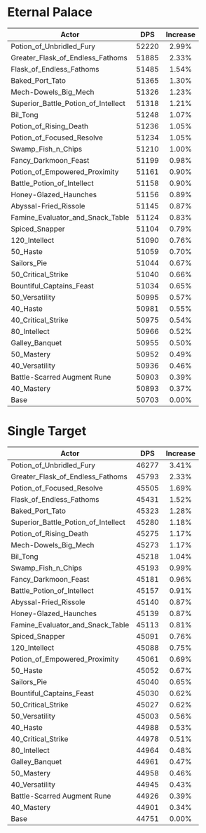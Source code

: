 # Eternal Palace
| Actor | DPS | Increase |
|---|:---:|:---:|
|Potion_of_Unbridled_Fury|52220|2.99%|
|Greater_Flask_of_Endless_Fathoms|51885|2.33%|
|Flask_of_Endless_Fathoms|51485|1.54%|
|Baked_Port_Tato|51365|1.30%|
|Mech-Dowels_Big_Mech|51326|1.23%|
|Superior_Battle_Potion_of_Intellect|51318|1.21%|
|Bil_Tong|51248|1.07%|
|Potion_of_Rising_Death|51236|1.05%|
|Potion_of_Focused_Resolve|51234|1.05%|
|Swamp_Fish_n_Chips|51210|1.00%|
|Fancy_Darkmoon_Feast|51199|0.98%|
|Potion_of_Empowered_Proximity|51161|0.90%|
|Battle_Potion_of_Intellect|51158|0.90%|
|Honey-Glazed_Haunches|51156|0.89%|
|Abyssal-Fried_Rissole|51145|0.87%|
|Famine_Evaluator_and_Snack_Table|51124|0.83%|
|Spiced_Snapper|51104|0.79%|
|120_Intellect|51090|0.76%|
|50_Haste|51059|0.70%|
|Sailors_Pie|51044|0.67%|
|50_Critical_Strike|51040|0.66%|
|Bountiful_Captains_Feast|51034|0.65%|
|50_Versatility|50995|0.57%|
|40_Haste|50981|0.55%|
|40_Critical_Strike|50975|0.54%|
|80_Intellect|50966|0.52%|
|Galley_Banquet|50955|0.50%|
|50_Mastery|50952|0.49%|
|40_Versatility|50936|0.46%|
|Battle-Scarred Augment Rune|50903|0.39%|
|40_Mastery|50893|0.37%|
|Base|50703|0.00%|

# Single Target
| Actor | DPS | Increase |
|---|:---:|:---:|
|Potion_of_Unbridled_Fury|46277|3.41%|
|Greater_Flask_of_Endless_Fathoms|45793|2.33%|
|Potion_of_Focused_Resolve|45505|1.69%|
|Flask_of_Endless_Fathoms|45431|1.52%|
|Baked_Port_Tato|45323|1.28%|
|Superior_Battle_Potion_of_Intellect|45280|1.18%|
|Potion_of_Rising_Death|45275|1.17%|
|Mech-Dowels_Big_Mech|45273|1.17%|
|Bil_Tong|45218|1.04%|
|Swamp_Fish_n_Chips|45193|0.99%|
|Fancy_Darkmoon_Feast|45181|0.96%|
|Battle_Potion_of_Intellect|45157|0.91%|
|Abyssal-Fried_Rissole|45140|0.87%|
|Honey-Glazed_Haunches|45139|0.87%|
|Famine_Evaluator_and_Snack_Table|45113|0.81%|
|Spiced_Snapper|45091|0.76%|
|120_Intellect|45088|0.75%|
|Potion_of_Empowered_Proximity|45061|0.69%|
|50_Haste|45052|0.67%|
|Sailors_Pie|45040|0.65%|
|Bountiful_Captains_Feast|45030|0.62%|
|50_Critical_Strike|45027|0.62%|
|50_Versatility|45003|0.56%|
|40_Haste|44988|0.53%|
|40_Critical_Strike|44978|0.51%|
|80_Intellect|44964|0.48%|
|Galley_Banquet|44961|0.47%|
|50_Mastery|44958|0.46%|
|40_Versatility|44945|0.43%|
|Battle-Scarred Augment Rune|44926|0.39%|
|40_Mastery|44901|0.34%|
|Base|44751|0.00%|
